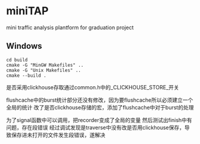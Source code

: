 # miniTAP
mini traffic analysis plantform for graduation project



## Windows

```shell
cd build
cmake -G "MinGW Makefiles" ..
cmake -G "Unix Makefiles" ..
cmake --build .
```

是否采用clickhouse存取通过common.h中的_CLICKHOUSE_STORE_开关

flushcache中的burst统计部分还没有修改，因为要flushcache所以必须建立一个全局的统计
改了是否clickhouse存储的宏，添加了flushcache中对于burst的处理

为了signal函数中可以调用，把recorder变成了全局的变量
然后测试出finish中有问题，存在段错误
经过调试发现是traverse中没有改是否用clickhouse保存，导致保存进未打开的文件发生段错误，遂解决